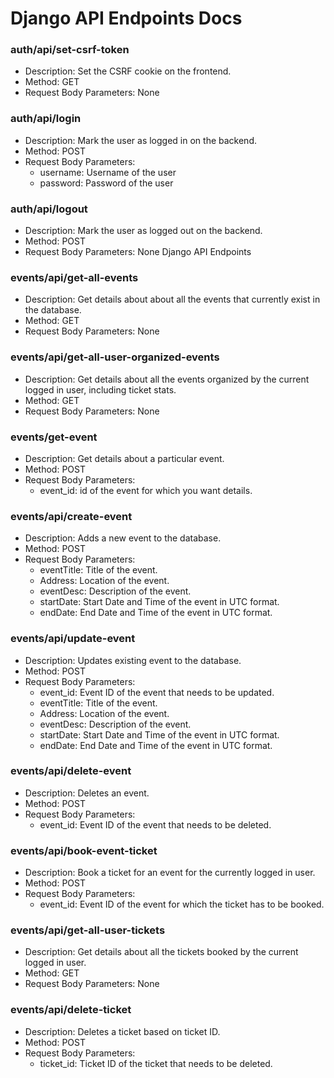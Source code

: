 # Django API Endpoints Docs

### auth/api/set-csrf-token
* Description: Set the CSRF cookie on the frontend.
* Method: GET
* Request Body Parameters: None

### auth/api/login
* Description: Mark the user as logged in on the backend.
* Method: POST
* Request Body Parameters:
    - username: Username of the user
    - password: Password of the user

### auth/api/logout
* Description: Mark the user as logged out on the backend.
* Method: POST
* Request Body Parameters: None
Django API Endpoints
### events/api/get-all-events
* Description: Get details about about all the events that currently exist in the database.
* Method: GET
* Request Body Parameters: None

### events/api/get-all-user-organized-events
* Description: Get details about all the events organized by the current logged in user, including ticket stats.
* Method: GET
* Request Body Parameters: None

### events/get-event
* Description: Get details about a particular event.
* Method: POST
* Request Body Parameters:
    - event_id: id of the event for which you want details.

### events/api/create-event
* Description: Adds a new event to the database.
* Method: POST
* Request Body Parameters:
    - eventTitle: Title of the event.
    - Address: Location of the event.
    - eventDesc: Description of the event.
    - startDate: Start Date and Time of the event in UTC format.
    - endDate: End Date and Time of the event in UTC format.


### events/api/update-event
* Description: Updates existing event to the database.
* Method: POST
* Request Body Parameters:
    - event_id: Event ID of the event that needs to be updated.
    - eventTitle: Title of the event.
    - Address: Location of the event.
    - eventDesc: Description of the event.
    - startDate: Start Date and Time of the event in UTC format.
    - endDate: End Date and Time of the event in UTC format.

### events/api/delete-event
* Description: Deletes an event.
* Method: POST
* Request Body Parameters:
    - event_id: Event ID of the event that needs to be deleted.

### events/api/book-event-ticket
* Description: Book a ticket for an event for the currently logged in user.
* Method: POST
* Request Body Parameters:
    - event_id: Event ID of the event for which the ticket has to be booked.

### events/api/get-all-user-tickets
* Description: Get details about all the tickets booked by the current logged in user.
* Method: GET
* Request Body Parameters: None

### events/api/delete-ticket
* Description: Deletes a ticket based on ticket ID.
* Method: POST
* Request Body Parameters:
    - ticket_id: Ticket ID of the ticket that needs to be deleted.


